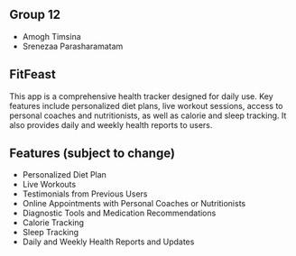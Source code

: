 ## Group 12 ##

- Amogh Timsina
- Srenezaa Parasharamatam 

## FitFeast ##

This app is a comprehensive health tracker designed for daily use. Key features include personalized diet plans, live workout sessions, access to personal coaches and nutritionists, as well as calorie and sleep tracking. It also provides daily and weekly health reports to users.

## Features (subject to change) ##

- Personalized Diet Plan
- Live Workouts
- Testimonials from Previous Users
- Online Appointments with Personal Coaches or Nutritionists
- Diagnostic Tools and Medication Recommendations
- Calorie Tracking
- Sleep Tracking
- Daily and Weekly Health Reports and Updates